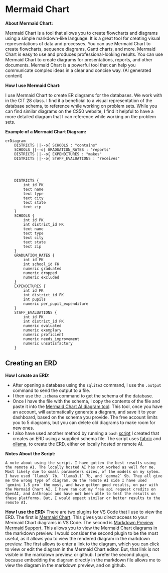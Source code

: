 # Mermaid Chart

**About Mermaid Chart:**

Mermaid Chart is a tool that allows you to create flowcharts and diagrams using a simple markdown-like language. It is a great tool for creating visual representations of data and processes. You can use Mermaid Chart to create flowcharts, sequence diagrams, Gantt charts, and more. Mermaid Chart is easy to use and produces professional-looking results. You can use Mermaid Chart to create diagrams for presentations, reports, and other documents. Mermaid Chart is a powerful tool that can help you communicate complex ideas in a clear and concise way. (AI generated content)

**How I use Mermaid Chart:**

I use Mermaid Chart to create ER diagrams for the databases. We work with in the CIT 28 class. I find it a beneficial to a visual representation of the database schema, to reference while working on problem sets. While you can find similar diagrams on the CS50 website, I find it helpful to have a more detailed diagram that I can reference while working on the problem sets.

**Example of a Mermaid Chart Diagram:**

```mermaid
erDiagram
    DISTRICTS ||--o{ SCHOOLS : "contains"
    SCHOOLS ||--o| GRADUATION_RATES : "reports"
    DISTRICTS ||--o{ EXPENDITURES : "makes"
    DISTRICTS ||--o{ STAFF_EVALUATIONS : "receives"
    
    
    
    
    DISTRICTS {
        int id PK
        text name
        text type
        text city
        text state
        text zip
    }
    SCHOOLS {
        int id PK
        int district_id FK
        text name
        text type
        text city
        text state
        text zip
    }
    GRADUATION_RATES {
        int id PK
        int school_id FK
        numeric graduated
        numeric dropped
        numeric excluded
    }
    EXPENDITURES {
        int id PK
        int district_id FK
        int pupils
        numeric per_pupil_expenditure
    }
    STAFF_EVALUATIONS {
        int id PK
        int district_id FK
        numeric evaluated
        numeric exemplary
        numeric proficient
        numeric needs_improvement
        numeric unsatisfactory
    }
```

## Creating an ERD

**How I create an ERD:** 
- After opening a database using the `sqlite3` command, I use the `.output` command to send the output to a file.
- I then use the `.schema` command to get the schema of the database.
- Once I have the file with the schema, I copy the contents of the file and paste it into the [Mermaid Chart AI diagram tool](https://www.mermaidchart.com/app/login?redirect=%2Fapp%2Fprojects%2Fe8e8ec0a-78b2-4849-b018-1b2f44813a5b%2Fdiagrams%2F569bd01c-570d-4b1e-a53b-bdb9f9604716%2Fversion%2Fv0.1%2Fai). This tool, once you have an account, will automatically generate a diagram, and save it to your dashboard, based on the schema you provide. The free account limits you to 5 diagrams, but you can delete old diagrams to make room for new ones.
- I also have used another method by running a `bash` [script]() I created that creates an ERD using a supplied schema file. The script uses [fabric](https://github.com/danielmiessler/fabric) and [ollama](https://ollama.com), to create the ERD, either on locally hosted or remote AI.

**Notes About the Script:**

    A note about using the script. I have gotten the best results using the remote AI. The locally hosted AI has not worked as well for me. Most likely due to small parameters sizes, of the models on my sytem. I have used `llama3` 7b, `llama3.1` 7b, and `gemma2` 9b. They all give me the wrong type of diagram. On the remote AI side I have used `gemini 1.5 pro` the most, and have gotten good results, on par with the Mermaid Chart AI. I have ran out my free api request credits on OpenAI, and Anthropic and have not been able to test the results on these platforms. But, I would expect similar or better results to the remote AI.

**How I use the ERD:**
There are two plugins for VS Code that I use to view the ERD. The first is [Mermaid Chart](https://marketplace.visualstudio.com/items?itemName=MermaidChart.vscode-mermaid-chart). This gives you direct access to your Mermaid Chart diagrams in VS Code. The second is [Markdown Preview Mermaid Support](https://marketplace.visualstudio.com/items?itemName=bierner.markdown-mermaid). This allows you to view the Mermaid Chart diagrams in the markdown preview. I would consider the second plugin to be the most useful, as it allows you to view the rendered diagram in the markdown preview. The first allows to enter a link to the diagram, which you can click to view or edit the diagram in the Mermaid Chart editor. But, that link is not visible in the markdown preview, or github. I prefer the second plugin, because embedding the diagram directly in the markdown file allows me to view the diagram in the markdown preview, and on github.
